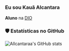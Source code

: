 ### Eu sou Kauã Alcantara

**Aluno** na [DIO](https://dio.me)

### 🛡 Estatísticas no GitHub
![Allcantaraa's GitHub stats](https://github-readme-stats.vercel.app/api?username=Allcantaraa&show_icons=true&theme=dracula)
